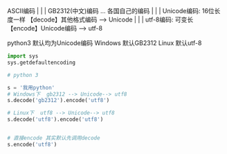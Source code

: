
ASCII编码
  |
  |
  |
GB2312(中文)编码  ...   各国自己的编码
  |
  |
  |
Unicode编码: 16位长度一样     【decode】其他格式编码 --> Unicode
  |
  |
  |
utf-8编码: 可变长            【encode】Unicode编码 --> utf-8

python3 默认均为Unicode编码
Windows 默认GB2312
Linux   默认utf-8

```python
import sys
sys.getdefaultencoding

# python 3 

s = '我用python'
# Windows下  gb2312 --> Unicode--> utf8
s.decode('gb2312').encode('utf8')

# Linux下  utf8 --> Unicode--> utf8
s.decode('utf8').encode('utf8')


# 直接encode 其实默认先调用decode
s.encode('utf8')
```
